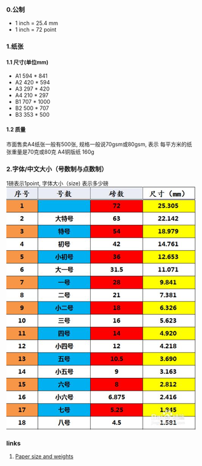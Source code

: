 ### 0.公制
* 1 inch = 25.4 mm
* 1 inch = 72 point

### 1.纸张
#### 1.1 尺寸(单位mm)
* A1 594 * 841
* A2 420 * 594
* A3 297 * 420
* A4 210 * 297 
* B1 707 * 1000
* B2 500 * 707
* B3 353 * 500

#### 1.2 质量
市面售卖A4纸张一般有500张, 规格一般说70gsm或80gsm, 表示 每平方米的纸张重量是70克或80克
A4铜版纸 160g

### 2.字体/中文大小（号数制与点数制）
1磅表示1point, 字体大小（size) 表示多少磅
![size](./resources/size.jpeg)

### links
1. [Paper size and weights](https://www.prestigeprint.biz/Paper-sizes-and-weights)